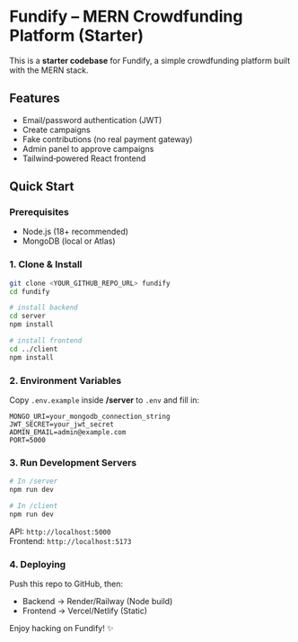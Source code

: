 # Fundify – MERN Crowdfunding Platform (Starter)

This is a **starter codebase** for Fundify, a simple crowdfunding platform built with the MERN stack.

## Features
- Email/password authentication (JWT)
- Create campaigns
- Fake contributions (no real payment gateway)
- Admin panel to approve campaigns
- Tailwind‑powered React frontend

## Quick Start

### Prerequisites
- Node.js (18+ recommended)
- MongoDB (local or Atlas)

### 1. Clone & Install
```bash
git clone <YOUR_GITHUB_REPO_URL> fundify
cd fundify

# install backend
cd server
npm install

# install frontend
cd ../client
npm install
```

### 2. Environment Variables
Copy `.env.example` inside **/server** to `.env` and fill in:
```
MONGO_URI=your_mongodb_connection_string
JWT_SECRET=your_jwt_secret
ADMIN_EMAIL=admin@example.com
PORT=5000
```

### 3. Run Development Servers
```bash
# In /server
npm run dev

# In /client
npm run dev
```

API: `http://localhost:5000`  
Frontend: `http://localhost:5173`

### 4. Deploying
Push this repo to GitHub, then:
- Backend → Render/Railway (Node build)
- Frontend → Vercel/Netlify (Static)

Enjoy hacking on Fundify! ✨
